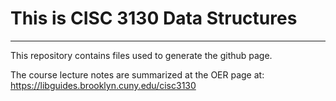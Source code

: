 # This is CISC 3130 Data Structures
---

This repository contains files used to generate the github page.

The course lecture notes are summarized at the OER page at: https://libguides.brooklyn.cuny.edu/cisc3130


